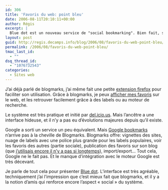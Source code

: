 ```yaml
---
id: 306
title: 'Favoris du web: point bleu'
date: 2006-08-11T20:10:11+00:00
author: Régis
excerpt: |
  Blue dot est un nouveau service de "social bookmarking". Bien fait, si vous n'avez pas adopté de service de ce type, je vous le recommande. Et si vous en avez marre de del.icio.us, essayez-donc celui-là!
layout: post
guid: http://regis.decamps.info/blog/2006/08/favoris-du-web-point-bleu/
permalink: /2006/08/favoris-du-web-point-bleu/
tmac_last_id:
  - ""
dsq_thread_id:
  - "1076732543"
categories:
  - Sites web
---
```

J&rsquo;ai déjà parlé de blogmarks, j&rsquo;ai même fait une petite [extension firefox](http://regis.decamps.info/blog/categorie/informatique/firefox/blogmark-extension/) pour faciliter son utilisation. Grâce à blogmarks, je peux [afficher mes favoris](http://www.blogmarks.net/user/Regis) sur le web, et les retrouver facilement grâce à des labels ou au moteur de recherche.

Le système est très pratique et initié par [del.icio.us](http://del.icio.us). Mais l&rsquo;ancêtre a une interface hideuse, et il n&rsquo;y a pas eu d&rsquo;évolutions majeures depuis qu&rsquo;il existe.

Google a sorti un service un peu équivalent. Mais [Google bookmarks](http://www.google.com/bookmarks/) n&rsquo;arrive pas à la cheville de Blogmarks. Blogmarks offre: vignettes des sites, nuage de labels avec une police plus grande pour les labels populaires, voir les favoris des autres (partie sociale), publication des favoris sur son blog (que [j&rsquo;utilisais encore il n&rsquo;y a pas si longtemps](http://regis.decamps.info/blog/2006/05/blogmarks-du-2006-05-20/)), import/export&#8230; Tout cela, Google ne le fait pas. Et le manque d&rsquo;intégration avec le moteur Google est très décevant.

Je parle de tout cela pour présenter [Blue dot](http://bluedot.us). L&rsquo;interface est très agréable, techniquement j&rsquo;ai l&rsquo;impression que c&rsquo;est mieux fait que blogmarks, et il y a la notion d&rsquo;amis qui renforce encore l&rsquo;aspect « social » du système.